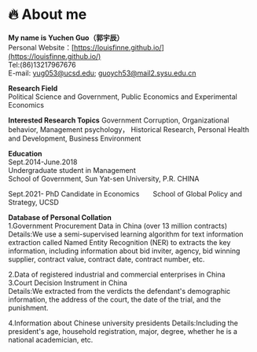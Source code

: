 # 🔥 About me  

**My name is Yuchen Guo（郭宇辰）**  
Personal Website：[https://louisfinne.github.io/](https://louisfinne.github.io/)  
Tel:(86)13217967676  
E-mail: yug053@ucsd.edu; guoych53@mail2.sysu.edu.cn  
  
  **Research Field**  
Political Science and Government, Public Economics and Experimental Economics

  **Interested Research Topics** 
Government Corruption, Organizational behavior, Management psychology， Historical Research, Personal Health and Development, Business Environment
  
**Education**  
Sept.2014-June.2018  
Undergraduate student in Management &nbsp;&nbsp;&nbsp;&nbsp;&nbsp;                
School of Government, Sun Yat-sen University, P.R. CHINA 

Sept.2021- 
PhD Candidate in Economics  &nbsp;&nbsp;&nbsp;&nbsp;&nbsp;
School of Global Policy and Strategy, UCSD

 **Database of Personal Collation**  
 1.Government Procurement Data in China (over 13 million contracts)  
 Details:We use a semi-supervised learning algorithm for text 
information extraction called Named Entity Recognition (NER) to extracts the key information, including information about bid inviter, agency, bid winning supplier, contract value, contract date, contract number, etc.  

 2.Data of registered industrial and commercial enterprises in China  
 3.Court Decision Instrument in China  
 Details:We extracted from the verdicts the defendant's demographic information, the address of the court, the date of the trial, and the punishment.  
 
 4.Information about Chinese university presidents
 Details:Including the president's age, household registration, major, degree, whether he is a national academician, etc.
